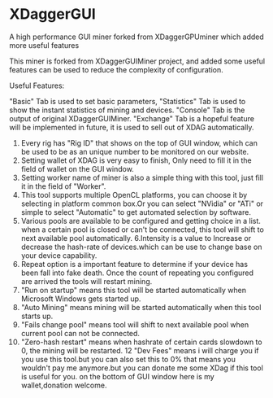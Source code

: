 # XDaggerGUI
A high performance GUI miner forked from XDaggerGPUminer which added more useful features



This miner is forked from XDaggerGUIMiner project, and added some useful features can be used to reduce the complexity of configuration.

Useful Features:

"Basic" Tab is used to set basic parameters, "Statistics" Tab is used to show the instant statistics of mining and devices. "Console" Tab is the output of original XDaggerGUIMiner. "Exchange" Tab is a hopeful feature will be implemented in future, it is used to sell out of XDAG automatically.

1. Every rig has "Rig ID" that shows on the top of GUI window, which can be used to be as an unique number to be monitored on our website.
2. Setting wallet of XDAG is very easy to finish, Only need to fill it in the field of wallet on the GUI window.
3. Setting worker name of miner is also a simple thing with this tool, just fill it in the field of "Worker".
4. This tool supports multiple OpenCL platforms, you can choose it by selecting in platform common box.Or you can select "NVidia" or "ATi" or simple to select "Automatic" to get automated selection by software.
5. Various pools are available to be configured and getting choice in a list. when a certain pool is closed or can't be connected, this tool will shift to next available pool automatically.
6.Intensity is a value to Increase or decrease the hash-rate of devices.which can be use to change base on your device capability.
7. Repeat option is a important feature to determine if your device has been fall into fake death. Once the count of repeating you configured are arrived the tools will restart mining.
8. "Run on startup" means this tool will be started automatically when Microsoft Windows gets started up.
9. "Auto Mining" means mining will be started automatically when this tool starts up.
10. "Fails change pool" means tool will shift to next available pool when current pool can not be connected.
11. "Zero-hash restart" means when hashrate of certain cards slowdown to 0, the mining will be restarted.
12 "Dev Fees" means i will charge you if you use this tool.but you can also set  this to 0% that means you wouldn't pay me anymore.but you can donate me some XDag if this tool is useful for you. on the bottom of GUI window here is my wallet,donation welcome.
